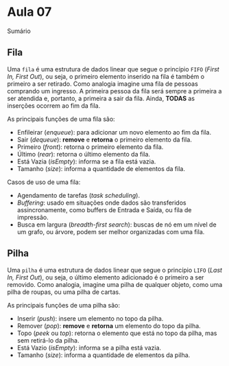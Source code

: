 # Aula 07

Sumário

## Fila

Uma `fila` é uma estrutura de dados linear que segue o princípio `FIFO` (*First In, First Out*), ou seja, o primeiro elemento inserido na fila é também o primeiro a ser retirado. Como analogia imagine uma fila de pessoas comprando um ingresso. A primeira pessoa da fila será sempre a primeira a ser atendida e, portanto, a primeira a sair da fila. Ainda, **TODAS** as inserções ocorrem ao fim da fila.

As principais funções de uma fila são:

* Enfileirar (*enqueue*): para adicionar um novo elemento ao fim da fila.
* Sair (*dequeue*): **remove** e **retorna** o primeiro elemento da fila.
* Primeiro (*front*): retorna o primeiro elemento da fila.
* Último (*rear*): retorna o último elemento da fila.
* Está Vazia (*isEmpty*): informa se a fila está vazia.
* Tamanho (*size*): informa a quantidade de elementos da fila.

Casos de uso de uma fila:

* Agendamento de tarefas (*task scheduling*).
* *Buffering*: usado em situações onde dados são transferidos assincronamente, como buffers de Entrada e Saída, ou fila de impressão.
* Busca em largura (*breadth-first search*): buscas de nó em um nível de um grafo, ou árvore, podem ser melhor organizadas com uma fila.

## Pilha

Uma `pilha` é uma estrutura de dados linear que segue o princípio `LIFO` (*Last In, First Out*), ou seja, o último elemento adicionado é o primeiro a ser removido. Como analogia, imagine uma pilha de qualquer objeto, como uma pilha de roupas, ou uma pilha de cartas.

As principais funções de uma pilha são:

* Inserir (*push*): insere um elemento no topo da pilha.
* Remover (*pop*): **remove** e **retorna** um elemento do topo da pilha.
* Topo (*peek* ou *top*): retorna o elemento que está no topo da pilha, mas sem retirá-lo da pilha.
* Está Vazio (*isEmpty*): informa se a pilha está vazia.
* Tamanho (*size*): informa a quantidade de elementos da pilha.
